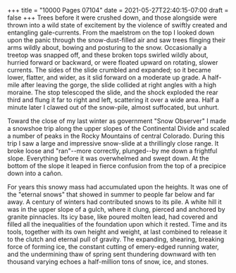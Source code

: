 +++
title = "10000 Pages 07104"
date = 2021-05-27T22:40:15-07:00
draft = false
+++
Trees before it were crushed down, and those alongside were thrown into a wild state of excitement by the violence of swiftly created and entangling gale-currents. From the maelstrom on the top I looked down upon the panic through the snow-dust-filled air and saw trees flinging their arms wildly about, bowing and posturing to the snow. Occasionally a treetop was snapped off, and these broken tops swirled wildly about, hurried forward or backward, or were floated upward on rotating, slower currents. The sides of the slide crumbled and expanded; so it became lower, flatter, and wider, as it slid forward on a moderate up grade. A half-mile after leaving the gorge, the slide collided at right angles with a high moraine. The stop telescoped the slide, and the shock exploded the rear third and flung it far to right and left, scattering it over a wide area. Half a minute later I clawed out of the snow-pile, almost suffocated, but unhurt.

Toward the close of my last winter as government "Snow Observer" I made a snowshoe trip along the upper slopes of the Continental Divide and scaled a number of peaks in the Rocky Mountains of central Colorado. During this trip I saw a large and impressive snow-slide at a thrillingly close range. It broke loose and "ran"--more correctly, plunged--by me down a frightful slope. Everything before it was overwhelmed and swept down. At the bottom of the slope it leaped in fierce confusion from the top of a precipice down into a cañon.

For years this snowy mass had accumulated upon the heights. It was one of the "eternal snows" that showed in summer to people far below and far away. A century of winters had contributed snows to its pile. A white hill it was in the upper slope of a gulch, where it clung, pierced and anchored by granite pinnacles. Its icy base, like poured molten lead, had covered and filled all the inequalities of the foundation upon which it rested. Time and its tools, together with its own height and weight, at last combined to release it to the clutch and eternal pull of gravity. The expanding, shearing, breaking force of forming ice, the constant cutting of emery-edged running water, and the undermining thaw of spring sent thundering downward with ten thousand varying echoes a half-million tons of snow, ice, and stones.
